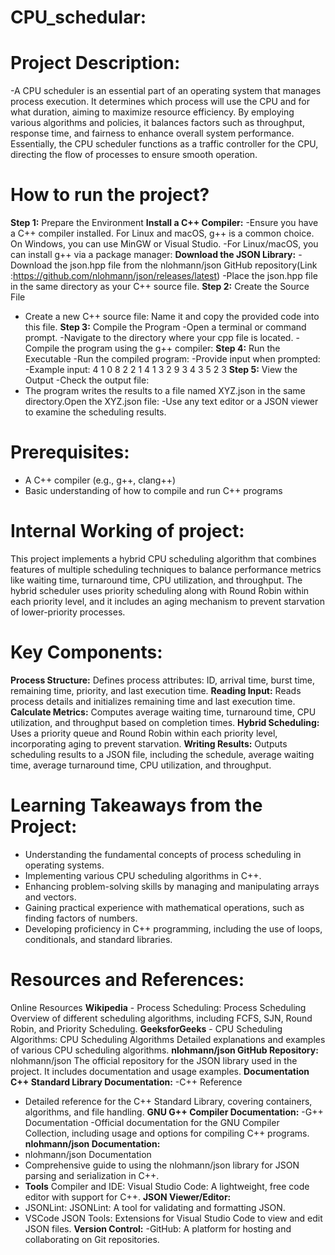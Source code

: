 # CPU_schedular:
# Project Description:
-A CPU scheduler is an essential part of an operating system that manages process execution. It determines which process will use the CPU and for what duration, aiming to maximize resource efficiency. By employing various algorithms and policies, it balances factors such as throughput, response time, and fairness to enhance overall system performance. Essentially, the CPU scheduler functions as a traffic controller for the CPU, directing the flow of processes to ensure smooth operation.
# How to run the project?
**Step 1:** Prepare the Environment
 **Install a C++ Compiler:**
 -Ensure you have a C++ compiler installed. For Linux and macOS, g++ is a common choice. On Windows, you can use MinGW or Visual Studio.
 -For Linux/macOS, you can install g++ via a package manager:
  **Download the JSON Library:**
  -Download the json.hpp file from the nlohmann/json GitHub repository(Link :https://github.com/nlohmann/json/releases/latest)
  -Place the json.hpp file in the same directory as your C++ source file.
**Step 2:** Create the Source File
 - Create a new C++ source file: Name it and copy the provided code into this file.
**Step 3:** Compile the Program
 -Open a terminal or command prompt. 
 -Navigate to the directory where your cpp file is located.
 -Compile the program using the g++ compiler:
**Step 4:** Run the Executable
 -Run the compiled program:
 -Provide input when prompted:
 -Example input:
 4
 1 0 8 2
 2 1 4 1
 3 2 9 3
 4 3 5 2
 3
**Step 5:** View the Output
 -Check the output file:
 - The program writes the results to a file named XYZ.json in the same directory.Open the XYZ.json file:
  -Use any text editor or a JSON viewer to examine the scheduling results.
# Prerequisites:
- A C++ compiler (e.g., g++, clang++)
- Basic understanding of how to compile and run C++ programs
# Internal Working of project:
This project implements a hybrid CPU scheduling algorithm that combines features of multiple scheduling techniques to balance performance metrics like waiting time, turnaround time, CPU utilization, and throughput. The hybrid scheduler uses priority scheduling along with Round Robin within each priority level, and it includes an aging mechanism to prevent starvation of lower-priority processes.
# Key Components:
**Process Structure:** Defines process attributes: ID, arrival time, burst time, remaining time, priority, and last execution time.
**Reading Input:** Reads process details and initializes remaining time and last execution time.
**Calculate Metrics:** Computes average waiting time, turnaround time, CPU utilization, and throughput based on completion times.
**Hybrid Scheduling:** Uses a priority queue and Round Robin within each priority level, incorporating aging to prevent starvation.
**Writing Results:** Outputs scheduling results to a JSON file, including the schedule, average waiting time, average turnaround time, CPU utilization, and throughput.
 # Learning Takeaways from the Project:
- Understanding the fundamental concepts of process scheduling in operating systems.
- Implementing various CPU scheduling algorithms in C++.
- Enhancing problem-solving skills by managing and manipulating arrays and vectors.
- Gaining practical experience with mathematical operations, such as finding factors of numbers.
- Developing proficiency in C++ programming, including the use of loops, conditionals, and standard libraries.
 # Resources and References:
 Online Resources
**Wikipedia** - Process Scheduling:
 Process Scheduling
 Overview of different scheduling algorithms, including FCFS, SJN, Round Robin, and Priority Scheduling.
**GeeksforGeeks** - CPU Scheduling Algorithms:
   CPU Scheduling Algorithms
  Detailed explanations and examples of various CPU scheduling algorithms.
**nlohmann/json GitHub Repository:**
 nlohmann/json
 The official repository for the JSON library used in the project. It includes documentation and usage examples.
**Documentation**
**C++ Standard Library Documentation:**
-C++ Reference
- Detailed reference for the C++ Standard Library, covering containers, algorithms, and file handling.
**GNU G++ Compiler Documentation:**
-G++ Documentation
-Official documentation for the GNU Compiler Collection, including usage and options for compiling C++ programs.
**nlohmann/json Documentation:**
 - nlohmann/json Documentation
- Comprehensive guide to using the nlohmann/json library for JSON parsing and serialization in C++.
- **Tools**
Compiler and IDE:
Visual Studio Code: A lightweight, free code editor with support for C++.
**JSON Viewer/Editor:**
- JSONLint: JSONLint: A tool for validating and formatting JSON.
- VSCode JSON Tools: Extensions for Visual Studio Code to view and edit JSON files.
**Version Control:**
-GitHub: A platform for hosting and collaborating on Git repositories.
